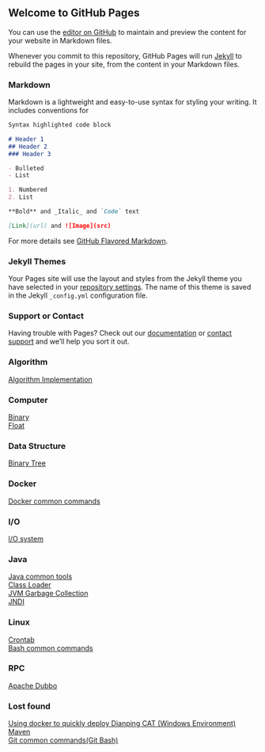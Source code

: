 ## Welcome to GitHub Pages

You can use the [editor on GitHub](https://github.com/jin-sheng/jin-sheng.github.io/edit/master/README.md) to maintain and preview the content for your website in Markdown files.

Whenever you commit to this repository, GitHub Pages will run [Jekyll](https://jekyllrb.com/) to rebuild the pages in your site, from the content in your Markdown files.

### Markdown

Markdown is a lightweight and easy-to-use syntax for styling your writing. It includes conventions for

```markdown
Syntax highlighted code block

# Header 1
## Header 2
### Header 3

- Bulleted
- List

1. Numbered
2. List

**Bold** and _Italic_ and `Code` text

[Link](url) and ![Image](src)
```

For more details see [GitHub Flavored Markdown](https://guides.github.com/features/mastering-markdown/).

### Jekyll Themes

Your Pages site will use the layout and styles from the Jekyll theme you have selected in your [repository settings](https://github.com/jin-sheng/jin-sheng.github.io/settings). The name of this theme is saved in the Jekyll `_config.yml` configuration file.

### Support or Contact

Having trouble with Pages? Check out our [documentation](https://help.github.com/categories/github-pages-basics/) or [contact support](https://github.com/contact) and we’ll help you sort it out.

### Algorithm
[Algorithm Implementation](https://jin-sheng.github.io/algorithm/algorithm-implementation)  

### Computer
[Binary](https://jin-sheng.github.io/computer/binary)  
[Float](https://jin-sheng.github.io/computer/float)

### Data Structure
[Binary Tree](https://jin-sheng.github.io/data/binary-tree)  

### Docker
[Docker common commands](https://jin-sheng.github.io/docker/docker-common-commands)

### I/O
[I/O system](https://jin-sheng.github.io/io/system)

### Java
[Java common tools](https://jin-sheng.github.io/java/java-common-tools)  
[Class Loader](https://jin-sheng.github.io/java/jvm/class-loader)  
[JVM Garbage Collection](https://jin-sheng.github.io/java/jvm/jvm-garbage-collection)  
[JNDI](https://jin-sheng.github.io/java/java/jndi)

### Linux
[Crontab](https://jin-sheng.github.io/linux/crontab)  
[Bash common commands](https://jin-sheng.github.io/linux/bash-common-commands)

### RPC
[Apache Dubbo](https://jin-sheng.github.io/rpc/apache-dubbo)

### Lost found
[Using docker to quickly deploy Dianping CAT (Windows Environment)](https://jin-sheng.github.io/lost-found/dianping-cat)  
[Maven](https://jin-sheng.github.io/lost-found/maven)  
[Git common commands(Git Bash)](https://jin-sheng.github.io/lost-found/git-common-commands)
